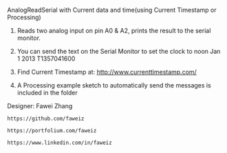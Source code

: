   AnalogReadSerial with Current data and time(using Current Timestamp or Processing)
  
  1. Reads two analog input on pin A0 & A2, prints the result to the serial monitor.
  
  2. You can send the text on the Serial Monitor to set the clock to noon Jan 1 2013
  T1357041600

  3. Find Current Timestamp at: http://www.currenttimestamp.com/ 
  
  4. A Processing example sketch to automatically send the messages is included in the folder 
 
 Designer: Fawei Zhang 

    https://github.com/faweiz

    https://portfolium.com/faweiz
    
    https://www.linkedin.com/in/faweiz
